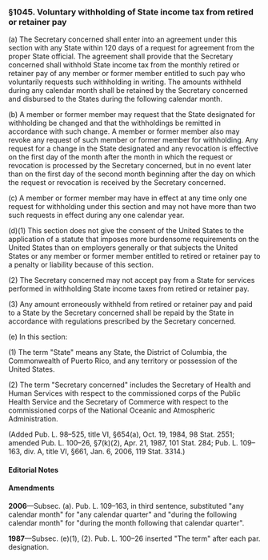 ### §1045. Voluntary withholding of State income tax from retired or retainer pay ###

(a) The Secretary concerned shall enter into an agreement under this section with any State within 120 days of a request for agreement from the proper State official. The agreement shall provide that the Secretary concerned shall withhold State income tax from the monthly retired or retainer pay of any member or former member entitled to such pay who voluntarily requests such withholding in writing. The amounts withheld during any calendar month shall be retained by the Secretary concerned and disbursed to the States during the following calendar month.

(b) A member or former member may request that the State designated for withholding be changed and that the withholdings be remitted in accordance with such change. A member or former member also may revoke any request of such member or former member for withholding. Any request for a change in the State designated and any revocation is effective on the first day of the month after the month in which the request or revocation is processed by the Secretary concerned, but in no event later than on the first day of the second month beginning after the day on which the request or revocation is received by the Secretary concerned.

(c) A member or former member may have in effect at any time only one request for withholding under this section and may not have more than two such requests in effect during any one calendar year.

(d)(1) This section does not give the consent of the United States to the application of a statute that imposes more burdensome requirements on the United States than on employers generally or that subjects the United States or any member or former member entitled to retired or retainer pay to a penalty or liability because of this section.

(2) The Secretary concerned may not accept pay from a State for services performed in withholding State income taxes from retired or retainer pay.

(3) Any amount erroneously withheld from retired or retainer pay and paid to a State by the Secretary concerned shall be repaid by the State in accordance with regulations prescribed by the Secretary concerned.

(e) In this section:

(1) The term "State" means any State, the District of Columbia, the Commonwealth of Puerto Rico, and any territory or possession of the United States.

(2) The term "Secretary concerned" includes the Secretary of Health and Human Services with respect to the commissioned corps of the Public Health Service and the Secretary of Commerce with respect to the commissioned corps of the National Oceanic and Atmospheric Administration.

(Added Pub. L. 98–525, title VI, §654(a), Oct. 19, 1984, 98 Stat. 2551; amended Pub. L. 100–26, §7(k)(2), Apr. 21, 1987, 101 Stat. 284; Pub. L. 109–163, div. A, title VI, §661, Jan. 6, 2006, 119 Stat. 3314.)

#### **Editorial Notes** ####

#### Amendments ####

**2006**—Subsec. (a). Pub. L. 109–163, in third sentence, substituted "any calendar month" for "any calendar quarter" and "during the following calendar month" for "during the month following that calendar quarter".

**1987**—Subsec. (e)(1), (2). Pub. L. 100–26 inserted "The term" after each par. designation.